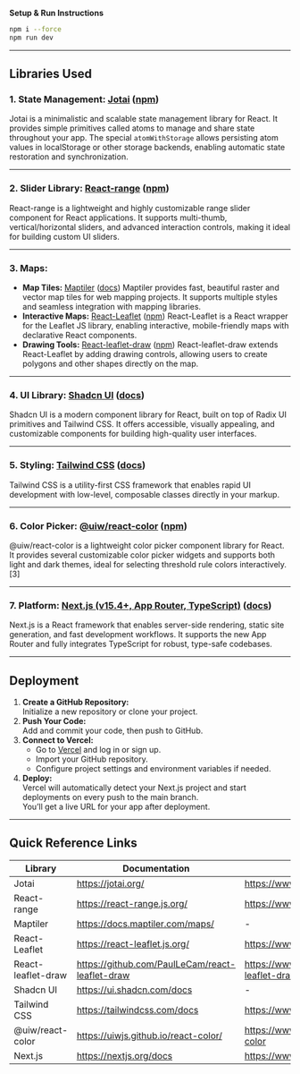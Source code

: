 **Setup & Run Instructions**

```bash
npm i --force
npm run dev
```

***

## Libraries Used

### 1. **State Management:** [Jotai](https://jotai.org/) ([npm](https://www.npmjs.com/package/jotai))
Jotai is a minimalistic and scalable state management library for React. It provides simple primitives called atoms to manage and share state throughout your app. The special `atomWithStorage` allows persisting atom values in localStorage or other storage backends, enabling automatic state restoration and synchronization.

***

### 2. **Slider Library:** [React-range](https://react-range.js.org/) ([npm](https://www.npmjs.com/package/react-range))
React-range is a lightweight and highly customizable range slider component for React applications. It supports multi-thumb, vertical/horizontal sliders, and advanced interaction controls, making it ideal for building custom UI sliders.

***

### 3. **Maps:**
- **Map Tiles:** [Maptiler](https://www.maptiler.com/maps/) ([docs](https://docs.maptiler.com/maps/))
  Maptiler provides fast, beautiful raster and vector map tiles for web mapping projects. It supports multiple styles and seamless integration with mapping libraries.
- **Interactive Maps:** [React-Leaflet](https://react-leaflet.js.org/) ([npm](https://www.npmjs.com/package/react-leaflet))
  React-Leaflet is a React wrapper for the Leaflet JS library, enabling interactive, mobile-friendly maps with declarative React components.
- **Drawing Tools:** [React-leaflet-draw](https://github.com/PaulLeCam/react-leaflet-draw) ([npm](https://www.npmjs.com/package/react-leaflet-draw))
  React-leaflet-draw extends React-Leaflet by adding drawing controls, allowing users to create polygons and other shapes directly on the map.

***

### 4. **UI Library:** [Shadcn UI](https://ui.shadcn.com/) ([docs](https://ui.shadcn.com/docs))
Shadcn UI is a modern component library for React, built on top of Radix UI primitives and Tailwind CSS. It offers accessible, visually appealing, and customizable components for building high-quality user interfaces.

***

### 5. **Styling:** [Tailwind CSS](https://tailwindcss.com/) ([docs](https://tailwindcss.com/docs))
Tailwind CSS is a utility-first CSS framework that enables rapid UI development with low-level, composable classes directly in your markup.

***

### 6. **Color Picker:** [@uiw/react-color](https://uiwjs.github.io/react-color/) ([npm](https://www.npmjs.com/package/@uiw/react-color))
@uiw/react-color is a lightweight color picker component library for React. It provides several customizable color picker widgets and supports both light and dark themes, ideal for selecting threshold rule colors interactively.[3]

***

### 7. **Platform:** [Next.js (v15.4+, App Router, TypeScript)](https://nextjs.org/) ([docs](https://nextjs.org/docs))
Next.js is a React framework that enables server-side rendering, static site generation, and fast development workflows. It supports the new App Router and fully integrates TypeScript for robust, type-safe codebases.

***

## Deployment

1. **Create a GitHub Repository:**  
   Initialize a new repository or clone your project.
2. **Push Your Code:**  
   Add and commit your code, then push to GitHub.
3. **Connect to Vercel:**  
   - Go to [Vercel](https://vercel.com/) and log in or sign up.
   - Import your GitHub repository.
   - Configure project settings and environment variables if needed.
4. **Deploy:**  
   Vercel will automatically detect your Next.js project and start deployments on every push to the main branch.  
   You’ll get a live URL for your app after deployment.

***

## Quick Reference Links

| Library               | Documentation                            | npm Package                                    |
|-----------------------|------------------------------------------|------------------------------------------------|
| Jotai                 | https://jotai.org/                       | https://www.npmjs.com/package/jotai            |
| React-range           | https://react-range.js.org/              | https://www.npmjs.com/package/react-range      |
| Maptiler              | https://docs.maptiler.com/maps/          | -                                              |
| React-Leaflet         | https://react-leaflet.js.org/            | https://www.npmjs.com/package/react-leaflet    |
| React-leaflet-draw    | https://github.com/PaulLeCam/react-leaflet-draw | https://www.npmjs.com/package/react-leaflet-draw|
| Shadcn UI             | https://ui.shadcn.com/docs               | -                                              |
| Tailwind CSS          | https://tailwindcss.com/docs             | https://www.npmjs.com/package/tailwindcss      |
| @uiw/react-color      | https://uiwjs.github.io/react-color/     | https://www.npmjs.com/package/@uiw/react-color |
| Next.js               | https://nextjs.org/docs                  | https://www.npmjs.com/package/next             |